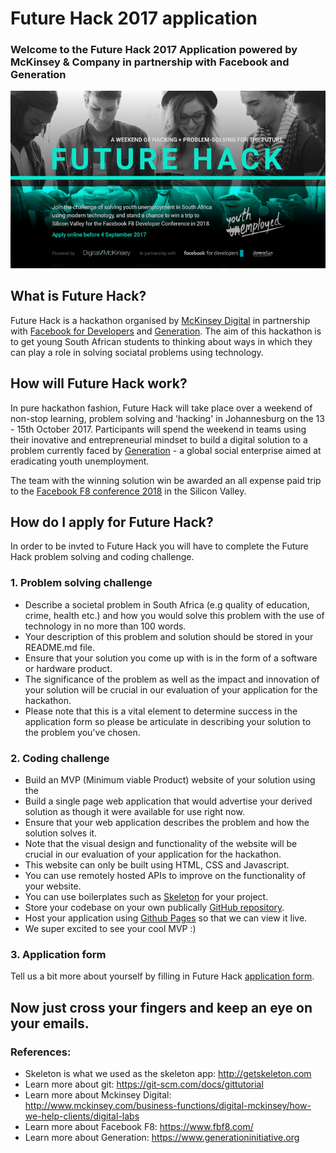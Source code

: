 # Future Hack 2017 application
### Welcome to the Future Hack 2017 Application powered by McKinsey & Company in partnership with Facebook and Generation
![](photo.png)

## What is Future Hack?
Future Hack is a hackathon organised by [McKinsey Digital](http://www.mckinsey.com/business-functions/digital-mckinsey/how-we-help-clients/digital-labs) in partnership with [Facebook for Developers](https://developers.facebook.com/) and [Generation](https://www.generationinitiative.org/about/). The aim of this hackathon is to get young South African students to thinking about ways in which they can play a role in solving sociatal problems using technology. 

## How will Future Hack work?
In pure hackathon fashion, Future Hack will take place over a weekend of non-stop learning, problem solving and 'hacking' in Johannesburg on the 13 - 15th October 2017. Participants will spend the weekend in teams using their inovative and entrepreneurial mindset to build a digital solution to a problem currently faced by [Generation](https://www.generationinitiative.org/about/) - a global social enterprise aimed at eradicating youth unemployment. 

The team with the winning solution win be awarded an all expense paid trip to the [Facebook F8 conference 2018](https://www.fbf8.com/) in the Silicon Valley.

## How do I apply for Future Hack?
In order to be invted to Future Hack you will have to complete the Future Hack problem solving and coding challenge.

### 1. Problem solving challenge
 - Describe a societal problem in South Africa (e.g quality of education, crime, health etc.) and how you would solve this problem with the use of technology in no more than 100 words.
 - Your description of this problem and solution should be stored in your README.md file.
 - Ensure that your solution you come up with is in the form of a software or hardware product. 
 - The significance of the problem as well as the impact and innovation of your solution will be crucial in our evaluation of your application for the hackathon.
 - Please note that this is a vital element to determine success in the application form so please be articulate in describing your solution to the problem you've chosen.

### 2. Coding challenge
 - Build an MVP (Minimum viable Product) website of your solution using the 
 - Build a single page web application that would advertise your derived solution as though it were available for use right now. 
 - Ensure that your web application describes the problem and how the solution solves it. 
 - Note that the visual design and functionality of the website will be crucial in our evaluation of your application for the hackathon.
 - This website can only be built using HTML, CSS and Javascript. 
 - You can use remotely hosted APIs to improve on the functionality of your website.
 - You can use boilerplates such as [Skeleton](http://getskeleton.com) for your project.
 - Store your codebase on your own publically [GitHub repository](https://github).
 - Host your application using [Github Pages](https://pages.github.com/) so that we can view it live.
 - We super excited to see your cool MVP :)

### 3. Application form 
Tell us a bit more about yourself by filling in Future Hack [application form](https://mck-forms.typeform.com/to/iSp2Yn).

## Now just cross your fingers and keep an eye on your emails.

### References:

- Skeleton is what we used as the skeleton app: http://getskeleton.com
- Learn more about git: https://git-scm.com/docs/gittutorial
- Learn more about Mckinsey Digital: http://www.mckinsey.com/business-functions/digital-mckinsey/how-we-help-clients/digital-labs
- Learn more about Facebook F8: https://www.fbf8.com/
- Learn more about Generation: https://www.generationinitiative.org
